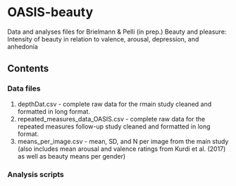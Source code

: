 # OASIS-beauty
Data and analyses files for Brielmann &amp; Pelli (in prep.) Beauty and pleasure: Intensity of beauty in relation to valence, arousal, depression, and anhedonia

## Contents
### Data files
1) depthDat.csv - complete raw data for the rmain study cleaned and formatted in long format.
2) repeated_measures_data_OASIS.csv - complete raw data for the repeated measures follow-up study cleaned and formatted in long format.
3) means_per_image.csv - mean, SD, and N per image from the main study (also includes mean arousal and valence ratings from Kurdi et al. (2017) as well as beauty means per gender)

### Analysis scripts
